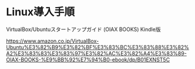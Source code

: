 # Linux導入手順

VirtualBox/Ubuntuスタートアップガイド (OIAX BOOKS) Kindle版

https://www.amazon.co.jp/VirtualBox-Ubuntu%E3%82%B9%E3%82%BF%E3%83%BC%E3%83%88%E3%82%A2%E3%83%83%E3%83%97%E3%82%AC%E3%82%A4%E3%83%89-OIAX-BOOKS-%E9%BB%92%E7%94%B0-ebook/dp/B01EXNST5C
